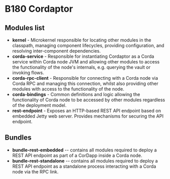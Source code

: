 # B180 Cordaptor

## Modules list

* **kernel** - Microkernel responsible for locating other modules in the classpath, managing component lifecycles,
providing configuration, and resolving inter-component dependencies.
* **corda-service** - Responsible for instantiating Cordaptor as a Corda service within Corda node JVM and allowing
other modules to access the functionality of the node's internals, e.g. querying the vault or invoking flows.
* **corda-rpc-client** - Responsible for connecting with a Corda node via Corda RPC and managing this connection,
whilst also providing other modules with access to the functionality of the node.
* **corda-bindings** - Common definitions and logic allowing the functionality of Corda node to be accessed by
other modules regardless of the deployment model.
* **rest-endpoint** - Exposes an HTTP-based REST API endpoint based on embedded Jetty web server. Provides mechanisms
for securing the API endpoint.

## Bundles

* **bundle-rest-embedded** -- contains all modules required to deploy a REST API endpoint as part of a CorDapp
inside a Corda node.
* **bundle-rest-standalone** -- contains all modules required to deploy a REST API endpoint as a standalone process
interacting with a Corda node via the RPC link.

